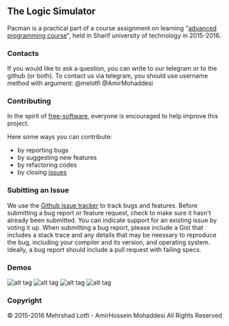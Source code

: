 ﻿## The Logic Simulator
Pacman is a practical part of a course assignment on learning "[advanced programming course](http://ce.sharif.edu/courses/94-95/1/ce244-2)", held in Sharif university of technology in 2015-2016.


### Contacts
If you would like to ask a question, you can write to our telegram or to the github (or both). To contact us via telegram, you should use username method with argument: @melotfi @AmirMohaddesi

### Contributing
In the spirit of [free-software](http://www.gnu.org/philosophy/free-sw.html), everyone is encouraged to help improve this project.

Here some ways you can contribute:
* by reporting bugs
* by suggesting new features
* by refactoring codes
* by closing [issues](https://github.com/mehr74/pacman/issues)

### Subitting an Issue
We use the [Github issue tracker](https://github.com/mehr74/pacman/issues) to track bugs and features. Before submitting a bug report or feature request, check to make sure it hasn't already been submitted. You can indicate support for an existing issue by voting it up. When submitting a bug report, please include a Gist that includes a stack trace and any details that may be neessary to reproduce the bug, including your compiler and its version, and operating system. Ideally, a bug report should include a pull request with failing specs.

### Demos

![alt tag](https://raw.github.com/mehr74/pacman/master/Resources/demo1.jpg)
![alt tag](https://raw.github.com/mehr74/pacman/master/Resources/demo2.jpg)
![alt tag](https://raw.github.com/mehr74/pacman/master/Resources/demo3.jpg)
![alt tag](https://raw.github.com/mehr74/pacman/master/Resources/demo4.jpg)

### Copyright
© 2015-2016 Mehrshad Lotfi - AmirHossein Mohaddesi All Rights Reserved
